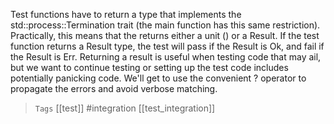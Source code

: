 
Test functions have to return a type that implements the std::process::Termination trait (the main function has this same restriction). Practically, this means that the returns either a unit () or a Result. If the test function returns a Result type, the test will pass if the Result is Ok, and fail if the Result is Err. Returning a result is useful when testing code that may ail, but we want to continue testing or setting up the test code includes potentially panicking code. We'll get to use the convenient ? operator to propagate the errors and avoid verbose matching.

> `Tags` [[test]] #integration [[test_integration]]